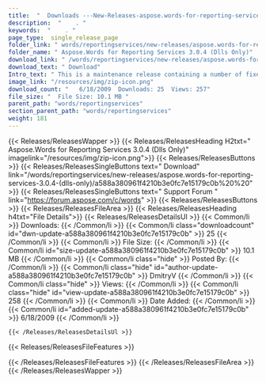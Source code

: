 ```yaml
---
title:  "  Downloads ---New-Releases-aspose.words-for-reporting-services-3.0.4-(dlls-only) . " 
description:  "    . " 
keywords:  "    . " 
page_type:  single_release_page
folder_link: " words/reportingservices/new-releases/aspose.words-for-reporting-services-3.0.4-(dlls-only)/"
folder_name: " Aspose.Words for Reporting Services 3.0.4 (Dlls Only)"
download_link: " /words/reportingservices/new-releases/aspose.words-for-reporting-services-3.0.4-(dlls-only)/a588a380961f4210b3e0fc7e15179c0b"
download_text: " Download"
Intro_text: " This is a maintenance release containing a number of fixes."
image_link: "/resources/img/zip-icon.png"
download_count: "   6/18/2009  Downloads: 25  Views: 257"
file_size: "  File Size: 10.1 MB "
parent_path: "words/reportingservices"
section_parent_path: "words/reportingservices"
weight: 181
---
```


{{< Releases/ReleasesWapper >}}
  {{< Releases/ReleasesHeading H2txt=" Aspose.Words for Reporting Services 3.0.4 (Dlls Only)" imagelink="/resources/img/zip-icon.png">}}
  {{< Releases/ReleasesButtons >}}
    {{< Releases/ReleasesSingleButtons text=" Download" link="/words/reportingservices/new-releases/aspose.words-for-reporting-services-3.0.4-(dlls-only)/a588a380961f4210b3e0fc7e15179c0b%20%20" >}}
    {{< Releases/ReleasesSingleButtons text=" Support Forum " link="https://forum.aspose.com/c/words" >}}
  {{< Releases/ReleasesButtons >}}
  {{< Releases/ReleasesFileArea >}}
    {{< Releases/ReleasesHeading h4txt="File Details">}}
    {{< Releases/ReleasesDetailsUl >}}
            {{< Common/li  >}} Downloads: {{< /Common/li >}} 
      {{< Common/li class="downloadcount" id="dwn-update-a588a380961f4210b3e0fc7e15179c0b" >}} 25 {{< /Common/li >}} 
      {{< Common/li  >}} File Size: {{< /Common/li >}} 
      {{< Common/li id="size-update-a588a380961f4210b3e0fc7e15179c0b" >}} 10.1 MB {{< /Common/li >}} 
      {{< Common/li  class="hide" >}} Posted By: {{< /Common/li >}} 
      {{< Common/li class="hide" id="author-update-a588a380961f4210b3e0fc7e15179c0b" >}} DmitryV {{< /Common/li >}} 
      {{< Common/li class="hide"  >}} Views: {{< /Common/li >}} 
      {{< Common/li class="hide" id="view-update-a588a380961f4210b3e0fc7e15179c0b" >}} 258 {{< /Common/li >}} 
      {{< Common/li  >}} Date Added: {{< /Common/li >}} 
      {{< Common/li id="added-update-a588a380961f4210b3e0fc7e15179c0b" >}} 6/18/2009 {{< /Common/li >}} 

    {{< /Releases/ReleasesDetailsUl >}}

  {{< Releases/ReleasesFileFeatures >}}
      
  {{< /Releases/ReleasesFileFeatures >}}
 {{< /Releases/ReleasesFileArea >}}
{{< /Releases/ReleasesWapper >}}


